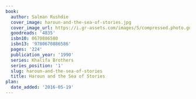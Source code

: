 ```yaml
---
book:
  author: Salman Rushdie
  cover_image: haroun-and-the-sea-of-stories.jpg
  cover_image_url: https://i.gr-assets.com/images/S/compressed.photo.goodreads.com/books/1419913148l/4835._SX98_.jpg
  goodreads: '4835'
  isbn10: 0670886580
  isbn13: '9780670886586'
  pages: '224'
  publication_year: '1990'
  series: Khalifa Brothers
  series_position: '1'
  slug: haroun-and-the-sea-of-stories
  title: Haroun and the Sea of Stories
plan:
  date_added: '2016-05-19'
---
```

